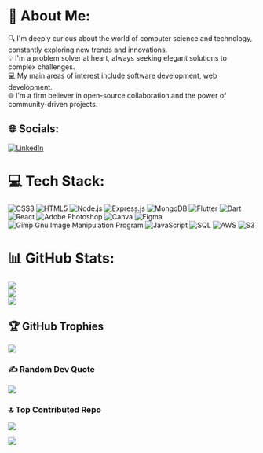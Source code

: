 # 💫 About Me:
🔍 I'm deeply curious about the world of computer science and technology, constantly exploring new trends and innovations.<br>💡 I'm a problem solver at heart, always seeking elegant solutions to complex challenges.<br>💻 My main areas of interest include software development, web development.<br>🌐 I'm a firm believer in open-source collaboration and the power of community-driven projects.


## 🌐 Socials:
[![LinkedIn](https://img.shields.io/badge/LinkedIn-%230077B5.svg?logo=linkedin&logoColor=white)](https://www.linkedin.com/in/abishek-web-developer/) 

# 💻 Tech Stack:
![CSS3](https://img.shields.io/badge/css3-%231572B6.svg?style=for-the-badge&logo=css3&logoColor=white)
![HTML5](https://img.shields.io/badge/html5-%23E34F26.svg?style=for-the-badge&logo=html5&logoColor=white)
![Node.js](https://img.shields.io/badge/Node.js-43853D?style=for-the-badge&logo=node.js&logoColor=white)
![Express.js](https://img.shields.io/badge/Express.js-%23404d59.svg?style=for-the-badge&logo=express&logoColor=%2361DAFB)
![MongoDB](https://img.shields.io/badge/MongoDB-%234ea94b.svg?style=for-the-badge&logo=mongodb&logoColor=white)
![Flutter](https://img.shields.io/badge/Flutter-%2302569B.svg?style=for-the-badge&logo=Flutter&logoColor=white)
![Dart](https://img.shields.io/badge/Dart-%230175C2.svg?style=for-the-badge&logo=Dart&logoColor=white)
![React](https://img.shields.io/badge/React-%2320232a.svg?style=for-the-badge&logo=react&logoColor=%2361DAFB)
![Adobe Photoshop](https://img.shields.io/badge/adobephotoshop-%2331A8FF.svg?style=for-the-badge&logo=adobephotoshop&logoColor=white)
![Canva](https://img.shields.io/badge/Canva-%2300C4CC.svg?style=for-the-badge&logo=Canva&logoColor=white)
![Figma](https://img.shields.io/badge/figma-%23F24E1E.svg?style=for-the-badge&logo=figma&logoColor=white)
![Gimp Gnu Image Manipulation Program](https://img.shields.io/badge/Gimp-657D8B?style=for-the-badge&logo=gimp&logoColor=FFFFFF)
![JavaScript](https://img.shields.io/badge/javascript-%23323330.svg?style=for-the-badge&logo=javascript&logoColor=%23F7DF1E)
![SQL](https://img.shields.io/badge/SQL-%2307405e.svg?style=for-the-badge&logo=sql&logoColor=white)
![AWS](https://img.shields.io/badge/AWS-%23FF9900.svg?style=for-the-badge&logo=amazon-aws&logoColor=white)
![S3](https://img.shields.io/badge/Amazon%20S3-569A31?style=for-the-badge&logo=amazon-aws&logoColor=white)


# 📊 GitHub Stats:
![](https://github-readme-stats.vercel.app/api?username=ABISHEK-K-DEV&theme=dark&hide_border=false&include_all_commits=false&count_private=false)<br/>
![](https://github-readme-streak-stats.herokuapp.com/?user=ABISHEK-K-DEV&theme=dark&hide_border=false)<br/>
![](https://github-readme-stats.vercel.app/api/top-langs/?username=ABISHEK-K-DEV&theme=dark&hide_border=false&include_all_commits=false&count_private=false&layout=compact)

## 🏆 GitHub Trophies
![](https://github-profile-trophy.vercel.app/?username=ABISHEK-K-DEV&theme=radical&no-frame=false&no-bg=true&margin-w=4)

### ✍️ Random Dev Quote
![](https://quotes-github-readme.vercel.app/api?type=horizontal&theme=radical)

### 🔝 Top Contributed Repo
![](https://github-contributor-stats.vercel.app/api?username=ABISHEK-K-DEV&limit=5&theme=dark&combine_all_yearly_contributions=true)


[![](https://visitcount.itsvg.in/api?id=ABISHEK-K-DEV&icon=0&color=0)](https://visitcount.itsvg.in)

